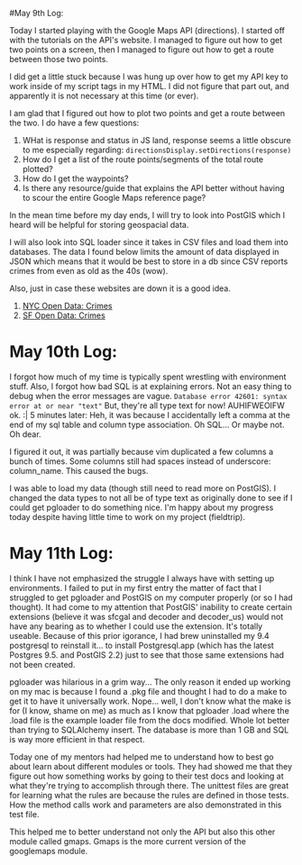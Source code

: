 
#May 9th Log:

Today I started playing with the Google Maps API (directions). I started off with the tutorials on the API's website. I managed to figure out how to get two points on a screen, then I managed to figure out how to get a route between those two points.

I did get a little stuck because I was hung up over how to get my API key to work inside of my script tags in my HTML. I did not figure that part out, and apparently it is not necessary at this time (or ever).

I am glad that I figured out how to plot two points and get a route between the two. I do have a few questions:

1. WHat is response and status in JS land, response seems a little obscure to me especially regarding: `directionsDisplay.setDirections(response)`
2. How do I get a list of the route points/segments of the total route plotted?
3. How do I get the waypoints?
4. Is there any resource/guide that explains the API better without having to scour the entire Google Maps reference page?

In the mean time before my day ends, I will try to look into PostGIS which I heard will be helpful for storing geospacial data.

I will also look into SQL loader since it takes in CSV files and load them into databases. The data I found below limits the amount of data displayed in JSON which means that it would be best to store in a db since CSV reports crimes from even as old as the 40s (wow). 

Also, just in case these websites are down it is a good idea. 

1. [NYC Open Data: Crimes](https://data.cityofnewyork.us/Public-Safety/NYPD-7-Major-Felony-Incident-Map/dvh8-u7es)
2. [SF Open Data: Crimes](https://data.sfgov.org/Public-Safety/Map-Crime-Incidents-from-1-Jan-2003/gxxq-x39z)

# May 10th Log:

I forgot how much of my time is typically spent wrestling with environment stuff. Also, I forgot how bad SQL is at explaining errors. Not an easy thing to debug when the error messages are vague.
`Database error 42601: syntax error at or near "text"`
But, they're all type text for now! AUHIFWEOIFW ok. :|
5 minutes later: Heh, it was because I accidentally left a comma at the end of my sql table and column type association. Oh SQL... Or maybe not. Oh dear.

I figured it out, it was partially because vim duplicated a few columns a bunch of times. Some columns still had spaces instead of underscore: column_name. This caused the bugs.

I was able to load my data (though still need to read more on PostGIS). I changed the data types to not all be of type text as originally done to see if I could get pgloader to do something nice. I'm happy about my progress today despite having little time to work on my project (fieldtrip).

# May 11th Log:
I think I have not emphasized the struggle I always have with setting up environments. I failed to put in my first entry the matter of fact that I struggled to get pgloader and PostGIS on my computer properly (or so I had thought). It had come to my attention that PostGIS' inability to create certain extensions (believe it was sfcgal and decoder and decoder_us) would not have any bearing as to whether I could use the extension. It's totally useable. Because of this prior igorance, I had brew uninstalled my 9.4 postgresql to reinstall it... to install Postgresql.app (which has the latest Postgres 9.5.<something> and PostGIS 2.2) just to see that those same extensions had not been created.

pgloader was hilarious in a grim way... The only reason it ended up working on my mac is because I found a .pkg file and thought I had to do a make to get it to have it universally work. Nope... well, I don't know what the make is for (I know, shame on me) as much as I know that pgloader <name of my csv loader file>.load where the .load file is the example loader file from the docs modified. Whole lot better than trying to SQLAlchemy insert. The database is more than 1 GB and SQL is way more efficient in that respect.

Today one of my mentors had helped me to understand how to best go about learn about different modules or tools. They had showed me that they figure out how something works by going to their test docs and looking at what they're trying to accomplish through there. The unittest files are great for learning what the rules are because the rules are defined in those tests. How the method calls work and parameters are also demonstrated in this test file.

This helped me to better understand not only the API but also this other module called gmaps. Gmaps is the more current version of the googlemaps module.